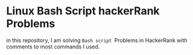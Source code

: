 # Linux Bash Script hackerRank Problems

in this repository, I am solving ``Bash script ``Problems in HackerRank with comments to most commands I used.
